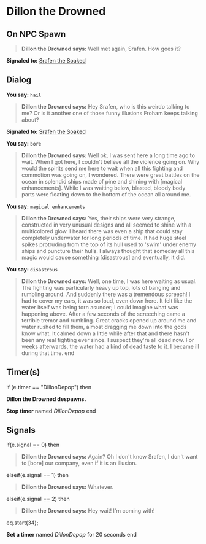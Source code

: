 # Dillon the Drowned


## On NPC Spawn

>**Dillon the Drowned says:** Well met again, Srafen. How goes it?

**Signaled to:**  [Srafen the Soaked](/npc/98046)


## Dialog

**You say:** `hail`



>**Dillon the Drowned says:** Hey Srafen, who is this weirdo talking to me? Or is it another one of those funny illusions Froham keeps talking about?


**Signaled to:**  [Srafen the Soaked](/npc/98046)

**You say:** `bore`



>**Dillon the Drowned says:** Well ok, I was sent here a long time ago to wait. When I got here, I couldn't believe all the violence going on. Why would the spirits send me here to wait when all this fighting and commotion was going on, I wondered. There were great battles on the ocean in splendid ships made of pine and shining with [magical enhancements]. While I was waiting below, blasted, bloody body parts were floating down to the bottom of the ocean all around me.

**You say:** `magical enhancements`



>**Dillon the Drowned says:** Yes, their ships were very strange, constructed in very unusual designs and all seemed to shine with a multicolored glow. I heard there was even a ship that could stay completely underwater for long periods of time. It had huge steel spikes protruding from the top of its hull used to 'swim' under enemy ships and puncture their hulls. I always thought that someday all this magic would cause something [disastrous] and eventually, it did.

**You say:** `disastrous`



>**Dillon the Drowned says:** Well, one time, I was here waiting as usual. The fighting was particularly heavy up top, lots of banging and rumbling around. And suddenly there was a tremendous screech! I had to cover my ears, it was so loud, even down here. It felt like the water itself was being torn asunder; I could imagine what was happening above. After a few seconds of the screeching came a terrible tremor and rumbling. Great cracks opened up around me and water rushed to fill them, almost dragging me down into the gods know what. It calmed down a little while after that and there hasn't been any real fighting ever since. I suspect they're all dead now. For weeks afterwards, the water had a kind of dead taste to it. I became ill during that time.
end



## Timer(s)

if (e.timer == "DillonDepop") then


**Dillon the Drowned despawns.**


**Stop timer** named *DillonDepop*
end



## Signals

if(e.signal == 0) then


>**Dillon the Drowned says:** Again? Oh I don't know Srafen, I don't want to [bore] our company, even if it is an illusion.

elseif(e.signal == 1) then


>**Dillon the Drowned says:** Whatever.

elseif(e.signal == 2) then


>**Dillon the Drowned says:** Hey wait! I'm coming with!


eq.start(34);


**Set a timer** named *DillonDepop* for 20 seconds
end

